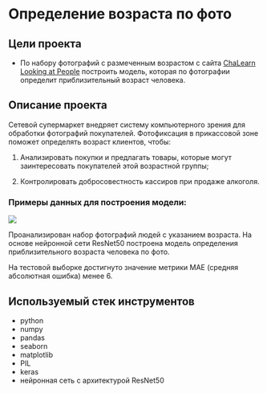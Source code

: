 # Определение возраста по фото

## Цели проекта

- По набору фотографий с размеченным возрастом с сайта [ChaLearn Looking at People](http://chalearnlap.cvc.uab.es/dataset/26/description/) построить модель, которая по фотографии определит приблизительный возраст человека.

## Описание проекта  

Сетевой супермаркет внедряет систему компьютерного зрения для обработки фотографий покупателей. Фотофиксация в прикассовой зоне поможет определять возраст клиентов, чтобы:  

1) Анализировать покупки и предлагать товары, которые могут заинтересовать покупателей этой возрастной группы;  

2) Контролировать добросовестность кассиров при продаже алкоголя.  

### Примеры данных для построения модели:
![](https://i.ibb.co/KGrQxXs/real-ages.png)  

Проанализирован набор фотографий людей с указанием возраста.
На основе нейронной сети ResNet50 построена модель определения приблизительного возраста человека по фото.

На тестовой выборке достигнуто значение метрики MAE (средняя абсолютная ошибка) менее 6.  

## Используемый стек инструментов

- python
- numpy
- pandas
- seaborn
- matplotlib
- PIL
- keras
- нейронная сеть с архитектурой ResNet50
